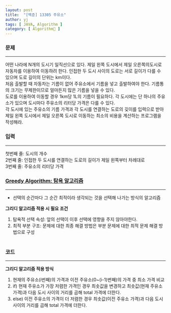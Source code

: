 ```yaml
---
layout: post
title:  "[백준] 13305 주유소"
author: yj
tags: [ JAVA, Algorithm ]
category: [ Algorithm🧩 ]
---
```

### 문제
***
어떤 나라에 N개의 도시기 일직선으로 있다. 제일 왼쪽 도시에서 제일 오른쪽의도시로 자동차를 이용하여 이동하려 한다. 인접한 두 도시 사이의 도로는 서로 길이가 다를 수 있으며 도로 길이의 단위는 km이다.<br/>
처음 출발할 때 자동차는 기름이 없어 주유소에서 기름을 넣고 출발하여야 한다. 기름통의 크기는 무제한이므로 얼마든지 많은 기름을 넣을 수 있다.<br/>
도로를 이용하여 이동할 경우 1km당 1L의 기름이 필요하다. 각 도시에는 단 하나의 주유소가 있으며 도시마다 주유소의 리터당 가격은 다를 수 있다.<br/>
각 도시에 있는 주유소의 기름 가격과 각 도시를 연결하는 도로의 깇이를 입력으로 받아 제일 왼쪽 도시에서 제일 오른쪽 도시로 이동하는 최소의 비용을 계산하는 프로그램을 작성해라.<br/>
### 입력
---
첫번째 줄: 도시의 개수<br/>
2번째 줄: 인접한 두 도시를 연결하는 도로의 길이가 제일 왼쪽부터 차례대로<br/>
3번째 줄: 주유소의 리터당 가격<br/>
### <a href="#">Greedy Algorithm: 탐욕 알고리즘</a>
---
- 선택의 순간마다 그 순간 최적이라 생각되는 것을 선택해 나가는 방식의 알고리즘<br/>

**그리디 알고리즘 적용 시 필요 조건**
1. 탐욕적 선택 속성: 앞의 선택이 이후 선택에 영향을 주지 않아야한다.
2. 최적 부분 구조: 문제에 대한 최종 해결 방법은 부분 문제에 대한 최적 문제 해결 방법으로 구성
<br/><br/>

### 코드
---

<script src="https://gist.github.com/homebdy/f9b67db4ed52ae997e196532db426208.js"></script>

**그리디 알고리즘 적용 방식**
1. 현재의 주유소(i번째)의 가격과 이전 주유소(0~(i-1)번째)의 가격 중 최소 가격 비교
2. if) 현재 주유소가 가장 저렴한 가격인 경우 최솟값을 변경하고 최솟값(현재 주유소 가격)과 다음 도시 사이의 거리를 곱해 total 가격에 더한다.
3. else) 이전 주유소의 가격이 더 저렴한 경우 최솟값(이전 주유소 가격)과 다음 도시 사이의 거리를 곱해 total 가격에 더한다.